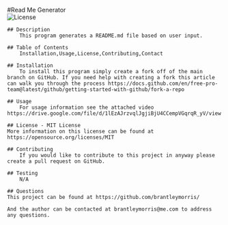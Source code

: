 #Read Me Generator           
    ![License](https://img.shields.io/badge/License-MIT-yellow.svg)
    
    ## Description
        This program generates a README.md file based on user input.

    ## Table of Contents
        Installation,Usage,License,Contributing,Contact

    ## Installation
        To install this program simply create a fork off of the main branch on GitHub. If you need help with creating a fork this article can walk you through the process https://docs.github.com/en/free-pro-team@latest/github/getting-started-with-github/fork-a-repo

    ## Usage
        For usage information see the attached video https://drive.google.com/file/d/1lEzAJrzvqlJgjiBjU4CCempVGqrqR_yV/view

    ## License - MIT License
    More information on this license can be found at https://opensource.org/licenses/MIT

    ## Contributing
        If you would like to contribute to this project in anyway please create a pull request on GitHub.

    ## Testing
        N/A

    ## Questions
    This project can be found at https://github.com/brantleymorris/
        
    And the author can be contacted at brantleymorris@me.com to address any questions.

    